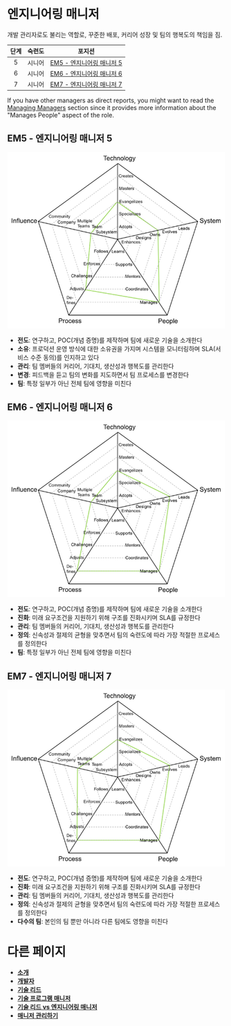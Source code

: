# 엔지니어링 매니저

개발 관리자로도 불리는 역할로, 꾸준한 배포, 커리어 성장 및 팀의 행복도의 책임을 짐.

| 단계 | 숙련도 |                         포지션                          |
| :---: | :-------: | :-------------------------------------------------------: |
|   5   |  시니어   | [EM5 - 엔지니어링 매니저 5](#em5---엔지니어링-매니저-5) |
|   6   |  시니어   | [EM6 - 엔지니어링 매니저 6](#em6---엔지니어링-매니저-6) |
|   7   |  시니어   | [EM7 - 엔지니어링 매니저 7](#em7---엔지니어링-매니저-7) |

If you have other managers as direct reports, you might want to read the [Managing Managers](Managing-Managers.md) section since it provides more information about the "Manages People" aspect of the role.

## EM5 - 엔지니어링 매니저 5

![엔지니어링 매니저 5](../charts/engineeringmanager-5.png)

- **전도**: 연구하고, POC(개념 증명)를 제작하며 팀에 새로운 기술을 소개한다
- **소유**: 프로덕션 운영 방식에 대한 소유권을 가지며 시스템을 모니터링하며 SLA(서비스 수준 동의)를 인지하고 있다
- **관리**: 팀 멤버들의 커리어, 기대치, 생산성과 행복도를 관리한다
- **변경**: 피드백을 듣고 팀의 변화를 지도하면서 팀 프로세스를 변경한다
- **팀**: 특정 일부가 아닌 전체 팀에 영향을 미친다

## EM6 - 엔지니어링 매니저 6

![엔지니어링 매니저 5](../charts/engineeringmanager-6.png)

- **전도**: 연구하고, POC(개념 증명)를 제작하며 팀에 새로운 기술을 소개한다
- **진화**: 미래 요구조건을 지원하기 위해 구조를 진화시키며 SLA를 규정한다
- **관리**: 팀 멤버들의 커리어, 기대치, 생산성과 행복도를 관리한다
- **정의**: 신속성과 절제의 균형을 맞추면서 팀의 숙련도에 따라 가장 적절한 프로세스를 정의한다
- **팀**: 특정 일부가 아닌 전체 팀에 영향을 미친다

## EM7 - 엔지니어링 매니저 7

![엔지니어링 매니저 5](../charts/engineeringmanager-7.png)

- **전도**: 연구하고, POC(개념 증명)를 제작하며 팀에 새로운 기술을 소개한다
- **진화**: 미래 요구조건을 지원하기 위해 구조를 진화시키며 SLA를 규정한다
- **관리**: 팀 멤버들의 커리어, 기대치, 생산성과 행복도를 관리한다
- **정의**: 신속성과 절제의 균형을 맞추면서 팀의 숙련도에 따라 가장 적절한 프로세스를 정의한다
- **다수의 팀**: 본인의 팀 뿐만 아니라 다른 팀에도 영향을 미친다

# 다른 페이지

- [**소개**](README.md)
- [**개발자**](Developer.md)
- [**기술 리드**](TechLead.md)
- [**기술 프로그램 매니저**](TechnicalProgramManager.md)
- [**기술 리드 vs 엔지니어링 매니저**](TechLead-EngineeringManager.md)
- [**매니저 관리하기**](Managing-Managers.md)
